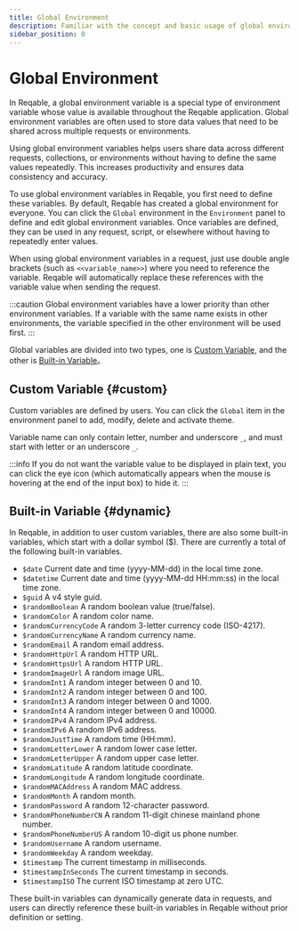 ```yaml
---
title: Global Environment
description: Familiar with the concept and basic usage of global environment variables.
sidebar_position: 0
---
```


# Global Environment

In Reqable, a global environment variable is a special type of environment variable whose value is available throughout the Reqable application. Global environment variables are often used to store data values that need to be shared across multiple requests or environments.

Using global environment variables helps users share data across different requests, collections, or environments without having to define the same values repeatedly. This increases productivity and ensures data consistency and accuracy.

To use global environment variables in Reqable, you first need to define these variables. By default, Reqable has created a global environment for everyone. You can click the `Global` environment in the `Environment` panel to define and edit global environment variables. Once variables are defined, they can be used in any request, script, or elsewhere without having to repeatedly enter values.

When using global environment variables in a request, just use double angle brackets (such as `<<variable_name>>`) where you need to reference the variable. Reqable will automatically replace these references with the variable value when sending the request.

:::caution
Global environment variables have a lower priority than other environment variables. If a variable with the same name exists in other environments, the variable specified in the other environment will be used first.
:::

Global variables are divided into two types, one is [Custom Variable](#custom), and the other is [Built-in Variable](#dynamic)。

## Custom Variable {#custom}

Custom variables are defined by users. You can click the `Global` item in the environment panel to add, modify, delete and activate theme.

Variable name can only contain letter, number and underscore `_`, and must start with letter or an underscore `_`.

:::info
If you do not want the variable value to be displayed in plain text, you can click the eye icon (which automatically appears when the mouse is hovering at the end of the input box) to hide it.
:::

## Built-in Variable {#dynamic}

In Reqable, in addition to user custom variables, there are also some built-in variables, which start with a dollar symbol ($). There are currently a total of the following built-in variables.

- `$date` Current date and time (yyyy-MM-dd) in the local time zone.
- `$datetime` Current date and time (yyyy-MM-dd HH:mm:ss) in the local time zone.
- `$guid` A v4 style guid.
- `$randomBoolean` A random boolean value (true/false).
- `$randomColor` A random color name.
- `$randomCurrencyCode` A random 3-letter currency code (ISO-4217).
- `$randomCurrencyName` A random currency name.
- `$randomEmail` A random email address.
- `$randomHttpUrl` A random HTTP URL.
- `$randomHttpsUrl` A random HTTP URL.
- `$randomImageUrl` A random image URL.
- `$randomInt1` A random integer between 0 and 10.
- `$randomInt2` A random integer between 0 and 100.
- `$randomInt3` A random integer between 0 and 1000.
- `$randomInt4` A random integer between 0 and 10000.
- `$randomIPv4` A random IPv4 address.
- `$randomIPv6` A random IPv6 address.
- `$randomJustTime` A random time (HH:mm).
- `$randomLetterLower` A random lower case letter.
- `$randomLetterUpper` A random upper case letter.
- `$randomLatitude` A random latitude coordinate.
- `$randomLongitude` A random longitude coordinate.
- `$randomMACAddress` A random MAC address.
- `$randomMonth` A random month.
- `$randomPassword` A random 12-character password.
- `$randomPhoneNumberCN` A random 11-digit chinese mainland phone number.
- `$randomPhoneNumberUS` A random 10-digit us phone number.
- `$randomUsername` A random username.
- `$randomWeekday` A random weekday.
- `$timestamp` The current timestamp in milliseconds.
- `$timestampInSeconds` The current timestamp in seconds.
- `$timestampISO` The current ISO timestamp at zero UTC.

These built-in variables can dynamically generate data in requests, and users can directly reference these built-in variables in Reqable without prior definition or setting.